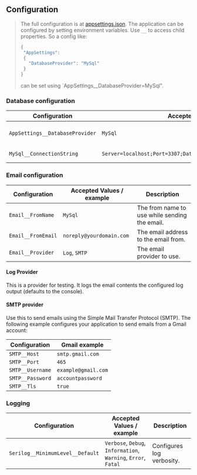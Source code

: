 ## Configuration

> The full configuration is at [appsettings.json](./src/Evlog.Web/appsettings.json). The application can be configured by setting environment variables. Use `__` to access child properties. So a config like:
> 
> ```js
> {
>  "AppSettings":
>  {
>    "DatabaseProvider": "MySql"
>  }
>}
>```
>
> can be set using `AppSettings__DatabaseProvider=MySql".

### Database configuration

| Configuration                   | Accepted Values / example | Description                    |
|---------------------------------|---------------------------|--------------------------------|
| `AppSettings__DatabaseProvider` | `MySql`                   | Select the database provider.  |
| `MySql__ConnectionString`       | `Server=localhost;Port=3307;Database=evlog;User=root;Password=Pa5sw0rd;` | The MySql connectionstring. |

### Email configuration

| Configuration            | Accepted Values / example | Description                                    |
|--------------------------|---------------------------|------------------------------------------------|
| `Email__FromName`        | `MySql`                   | The from name to use while sending the email.  |
| `Email__FromEmail`       | `noreply@yourdomain.com`  | The email address to the email from.           |
| `Email__Provider`        | `Log`, `SMTP`             | The email provider to use.                     |

#### Log Provider

This is a provider for testing. It logs the email contents the configured log output (defaults to the console).

#### SMTP provider

Use this to send emails using the Simple Mail Transfer Protocol (SMTP). The following example configures your application to send emails from a Gmail account:

| Configuration     | Gmail example             |
|-------------------|---------------------------|
| `SMTP__Host`      | `smtp.gmail.com`          |
| `SMTP__Port`      | `465`                     |
| `SMTP__Username`  | `example@gmail.com`       |
| `SMTP__Password`  | `accountpassword`         |
| `SMTP__Tls`       | `true`                    |


### Logging


| Configuration                    | Accepted Values / example                                      | Description                    |
|----------------------------------|----------------------------------------------------------------|--------------------------------|
| `Serilog__MinimumLevel__Default` | `Verbose`, `Debug`, `Information`, `Warning`, `Error`, `Fatal` | Configures log verbosity.      |


